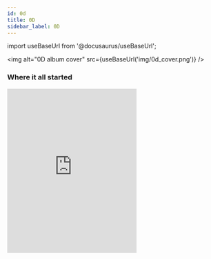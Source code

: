 ```yaml
---
id: 0d
title: 0D
sidebar_label: 0D
---
```


import useBaseUrl from '@docusaurus/useBaseUrl';


<img alt="0D album cover" src={useBaseUrl('img/0d_cover.png')} />



### Where it all started

<iframe src="https://open.spotify.com/embed/album/01M3nxGFRJb6WzoMwKLPhc" width="300" height="380" frameborder="0" allowtransparency="true" allow="encrypted-media"></iframe>
